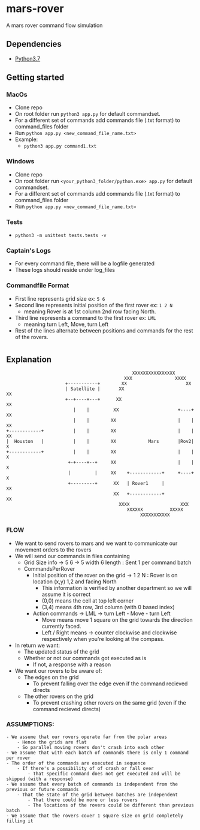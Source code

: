 # mars-rover
A mars rover command flow simulation

## Dependencies
- [Python3.7](https://www.python.org/downloads/release/python-370/)

## Getting started

### MacOs

- Clone repo
- On root folder run `python3 app.py` for default commandset.
- For a different set of commands add commands file (.txt format) to command_files folder
- Run `python app.py <new_command_file_name.txt>`
- Example:
	- `python3 app.py command1.txt`

### Windows
- Clone repo
- On root folder run `<your_python3_folder/python.exe> app.py` for default commandset.
- For a different set of commands add commands file (.txt format) to command_files folder
- Run `python app.py <new_command_file_name.txt>`

### Tests
- `python3 -m unittest tests.tests -v`

### Captain's Logs
- For every command file, there will be a logfile generated
- These logs should reside under log_files

### Commandfile Format
- First line represents grid size ex: `5 6`
- Second line represents initial position of the first rover ex: `1 2 N`
	- meaning Rover is at 1st column 2nd row facing North.
- Third line represents a command to the first rover ex: `LML`
	- meaning turn Left, Move, turn Left
- Rest of the lines alternate between positions and commands for the rest of the rovers. 

#

## Explanation

	                                               XXXXXXXXXXXXXXXX
	                                            XXX                XXXX
	                      +-----------+        XX                      XX
	                      | Satellite |       XX                         XX
	                      +--+----+---+      XX                           XX
	                         |    |         XX                      +----+ XX
	                         |    |        XX                       |    |  XX
	+------------+           |    |        XX                       |    |   XX
	|  Houston   |           |    |        XX            Mars       |Rov2|    X 
	+------------+           |    |        XX                       |    |    X
	                       +-+----+--+     XX                       |    |   X
	                       |         |     XX    +------------+     +----+  X
	                       +---------+      XX   | Rover1     |           XX
	                                        XX   +------------+          XX
	                                          XXXX                   XXX
	                                             XXXXXX          XXXXX
	                                                  XXXXXXXXXXX


### FLOW

- We want to send rovers to mars and we want to communicate our movement orders to the rovers
- We will send our commands in files containing 
	- Grid Size info -> 5 6 -> 5 width 6 length : Sent 1 per command batch
	- CommandsPerRover
		- Initial position of the rover on the grid -> 1 2 N : Rover is on location (x,y) 1,2 and facing North
			- This information is verified by another department so we will assume it is correct
			- (0,0) means the cell at top left corner
			- (3,4) means 4th row, 3rd column (with 0 based index)
		- Action commands -> LML -> turn Left - Move - turn Left 
			- Move means move 1 square on the grid towards the direction currently faced. 
			- Left / Right means -> counter clockwise and clockwise respectively when you're looking at the compass.
- In return we want:
	- The updated status of the grid
	- Whether or not our commands got executed as is
		- If not, a response with a reason
- We want our rovers to be aware of:
	- The edges on the grid
		- To prevent falling over the edge even if the command recieved directs
	- The other rovers on the grid
		- To prevent crashing other rovers on the same grid (even if the command recieved directs)

### ASSUMPTIONS:
	- We assume that our rovers operate far from the polar areas
		- Hence the grids are flat
		- So parallel moving rovers don't crash into each other
	- We assume that with each batch of commands there is only 1 command per rover
	- The order of the commands are executed in sequence 
		- If there's a possibility of of crash or fall over
			- That specific command does not get executed and will be skipped (with a response)
	- We assume that every batch of commands is independent from the previous or future commands
		- That the state of the grid between batches are independent
			- That there could be more or less rovers
			- The locations of the rovers could be different than previous batch
	- We assume that the rovers cover 1 square size on grid completely filling it
